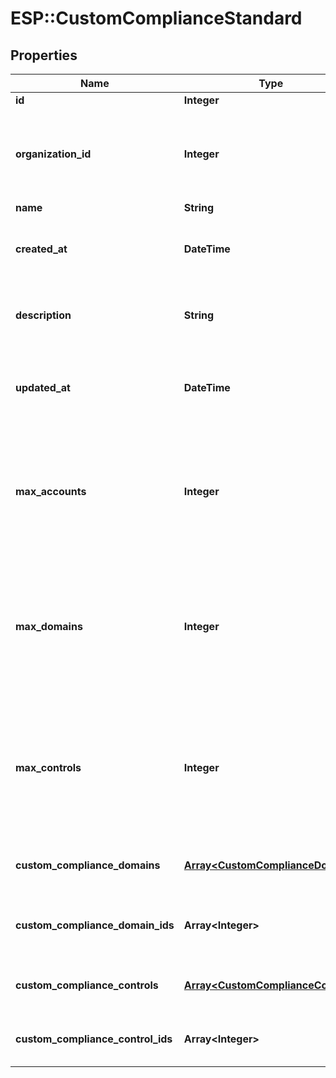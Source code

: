 # ESP::CustomComplianceStandard

## Properties
Name | Type | Description | Notes
------------ | ------------- | ------------- | -------------
**id** | **Integer** | Unique ID | [optional] 
**organization_id** | **Integer** | The ID of the organization this custom compliance standard belongs to | [optional] 
**name** | **String** | Name | [optional] 
**created_at** | **DateTime** | ISO 8601 timestamp when the resource was created | [optional] 
**description** | **String** | The description for this Compliance Standard | [optional] 
**updated_at** | **DateTime** | ISO 8601 timestamp when the resource was updated | [optional] 
**max_accounts** | **Integer** | The maximum number of external accounts that can be added to the custom compliance standard | [optional] 
**max_domains** | **Integer** | The maximum number of custom compliance domains that can be added to the custom compliance standard | [optional] 
**max_controls** | **Integer** | The maximum number of custom compliance controls that can be added to the custom compliance standard | [optional] 
**custom_compliance_domains** | [**Array&lt;CustomComplianceDomain&gt;**](CustomComplianceDomain.md) | Associated Custom Compliance Domains | [optional] 
**custom_compliance_domain_ids** | **Array&lt;Integer&gt;** | Associated Custom Compliance Domains IDs | [optional] 
**custom_compliance_controls** | [**Array&lt;CustomComplianceControl&gt;**](CustomComplianceControl.md) | Associated Custom Compliance Controls | [optional] 
**custom_compliance_control_ids** | **Array&lt;Integer&gt;** | Associated Custom Compliance Controls IDs | [optional] 


